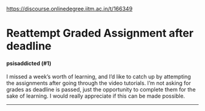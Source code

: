 https://discourse.onlinedegree.iitm.ac.in/t/166349

<html><head><meta charset='utf-8'><title>Reattempt Graded Assignment after deadline</title></head><body>
<h1>Reattempt Graded Assignment after deadline</h1>
<h4>psisaddicted (#1)</h4>
<p>I missed a week’s worth of learning, and I’d like to catch up by attempting the assignments after going through the video tutorials. I’m not asking for grades as deadline is passed, just the opportunity to complete them for the sake of learning. I would really appreciate if this can be made possible.</p><hr>

</body></html>
